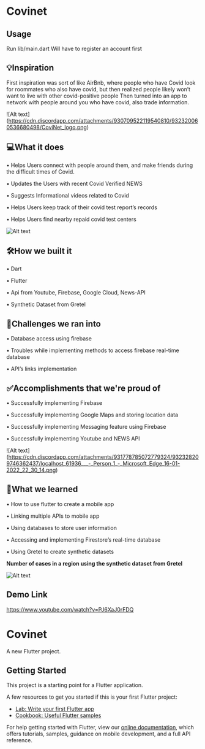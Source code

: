# Covinet

## Usage
Run lib/main.dart
Will have to register an account first

## 💡Inspiration
First inspiration was sort of like AirBnb, where people who have Covid look for roommates who also have covid, but then realized people likely won’t want to live with other covid-positive people
Then turned into an app to network with people around you who have covid, also trade information.


![Alt text]
(https://cdn.discordapp.com/attachments/930709522119540810/932320060536680498/CoviNet_logo.png)


## 💻What it does
•   Helps Users connect with people around them, and make friends during the difficult times of Covid.

•   Updates the Users with recent Covid Verified NEWS

•   Suggests Informational videos related to Covid 

•   Helps Users keep track of their covid test report’s records

•   Helps Users find nearby repaid covid test centers

![Alt text](https://cdn.discordapp.com/attachments/931778785072779324/932325472421937192/localhost_61936___-_Person_1_-_Microsoft_Edge_16-01-2022_22_33_10.png)

## 🛠️How we built it

•   Dart

•   Flutter

•   Api from Youtube, Firebase, Google Cloud, News-API

•   Synthetic Dataset from Gretel



## 🛑Challenges we ran into
•   Database access using firebase

•   Troubles while implementing methods to access firebase real-time database

•   API’s links implementation




## ✅Accomplishments that we're proud of
•   Successfully implementing Firebase

•   Successfully implementing Google Maps and storing location data

•   Successfully implementing Messaging feature using Firebase

•   Successfully implementing Youtube and NEWS API 

![Alt text]
(https://cdn.discordapp.com/attachments/931778785072779324/932328209746362437/localhost_61936___-_Person_1_-_Microsoft_Edge_16-01-2022_22_30_14.png)


## 📖What we learned
•    How to use flutter to create a mobile app

•    Linking multiple APIs to mobile app

•    Using databases to store user information

•    Accessing and implementing Firestore’s real-time database 

•    Using Gretel to create synthetic datasets

**Number of cases in a region using the synthetic dataset from Gretel**

![Alt text](https://cdn.discordapp.com/attachments/931778785072779324/932326302697013268/localhost_61936___-_Person_1_-_Microsoft_Edge_16-01-2022_22_31_07.png)

## Demo Link
https://www.youtube.com/watch?v=PJ6XaJ0rFDQ


# Covinet

A new Flutter project.

## Getting Started

This project is a starting point for a Flutter application.

A few resources to get you started if this is your first Flutter project:

- [Lab: Write your first Flutter app](https://flutter.dev/docs/get-started/codelab)
- [Cookbook: Useful Flutter samples](https://flutter.dev/docs/cookbook)

For help getting started with Flutter, view our
[online documentation](https://flutter.dev/docs), which offers tutorials,
samples, guidance on mobile development, and a full API reference.
